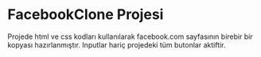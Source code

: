 # FacebookClone Projesi

Projede html ve css kodları kullanılarak facebook.com sayfasının birebir bir kopyası hazırlanmıştır. Inputlar hariç projedeki tüm butonlar aktiftir.
